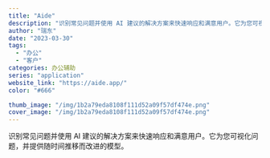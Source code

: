 ```yaml
---
title: "Aide"
description: "识别常见问题并使用 AI 建议的解决方案来快速响应和满意用户。它为您可视化问题，并提供随时间推移而改进的模型。 "
author: "瑞东"
date: "2023-03-30"
tags:
  - "办公"
  - "客户"
categories: 办公辅助
series: "application"
website_link: "https://aide.app/"
color: "#666"

thumb_image: "/img/1b2a79eda8108f111d52a09f57df474e.png"
cover_image: "/img/1b2a79eda8108f111d52a09f57df474e.png"
---
```


识别常见问题并使用 AI 建议的解决方案来快速响应和满意用户。它为您可视化问题，并提供随时间推移而改进的模型。 